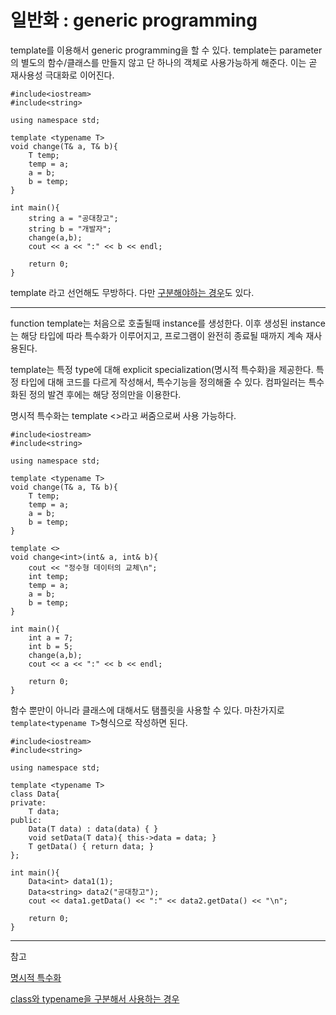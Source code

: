 # 일반화 : generic programming

template를 이용해서 generic programming을 할 수 있다.
template는 parameter의 별도의 함수/클래스를 만들지 않고 단 하나의 객체로 사용가능하게 해준다. 이는 곧 재사용성 극대화로 이어진다.

```
#include<iostream>
#include<string>

using namespace std;

template <typename T>
void change(T& a, T& b){
	T temp;
	temp = a;
	a = b;
	b = temp;
}

int main(){
	string a = "공대창고";
	string b = "개발자";
	change(a,b);
	cout << a << ":" << b << endl;
	
	return 0;
}
```

template <class T>라고 선언해도 무방하다.
다만 [구분해야하는 경우](https://hashcode.co.kr/questions/554/%ED%85%9C%ED%94%8C%EB%A6%BF%EC%97%90%EC%84%9C-typename%ED%82%A4%EC%9B%8C%EB%93%9C%EC%99%80-class%ED%82%A4%EC%9B%8C%EB%93%9C%EC%9D%98-%EC%B0%A8%EC%9D%B4)도 있다.

----

function template는 처음으로 호출될때 instance를 생성한다.
이후 생성된 instance는 해당 타입에 따라 특수화가 이루어지고, 프로그램이 완전히 종료될 때까지 계속 재사용된다.

template는 특정 type에 대해 explicit specialization(명시적 특수화)을 제공한다.
특정 타입에 대해 코드를 다르게 작성해서, 특수기능을 정의해줄 수 있다.
컴파일러는 특수화된 정의 발견 후에는 해당 정의만을 이용한다.

명시적 특수화는 template <>라고 써줌으로써 사용 가능하다.

```
#include<iostream>
#include<string>

using namespace std;

template <typename T>
void change(T& a, T& b){
	T temp;
	temp = a;
	a = b;
	b = temp;
}

template <>
void change<int>(int& a, int& b){
	cout << "정수형 데이터의 교체\n";
	int temp;
	temp = a;
	a = b;
	b = temp;
}

int main(){
	int a = 7;
	int b = 5;
	change(a,b);
	cout << a << ":" << b << endl;
	
	return 0;
}
```


함수 뿐만이 아니라 클래스에 대해서도 탬플릿을 사용할 수 있다.
마찬가지로 `template<typename T>`형식으로 작성하면 된다.

```
#include<iostream>
#include<string>

using namespace std;

template <typename T>
class Data{
private:
	T data;
public:
	Data(T data) : data(data) {	}
	void setData(T data){ this->data = data; }
	T getData() { return data; }
};

int main(){
	Data<int> data1(1);
	Data<string> data2("공대창고");
	cout << data1.getData() << ":" << data2.getData() << "\n";
	
	return 0;
}
```


----

참고

[명시적 특수화](https://blockdmask.tistory.com/45)

[class와 typename을 구분해서 사용하는 경우](https://hashcode.co.kr/questions/554/%ED%85%9C%ED%94%8C%EB%A6%BF%EC%97%90%EC%84%9C-typename%ED%82%A4%EC%9B%8C%EB%93%9C%EC%99%80-class%ED%82%A4%EC%9B%8C%EB%93%9C%EC%9D%98-%EC%B0%A8%EC%9D%B4)